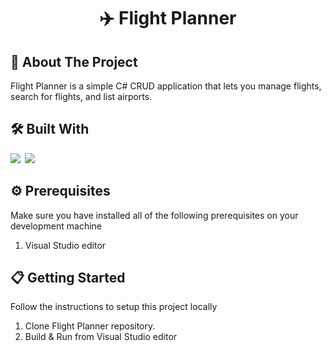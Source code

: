 <h1 align="center">✈️ Flight Planner</h1>

## 🚀 About The Project

Flight Planner is a simple C# CRUD application that lets you manage flights, search for flights, and list airports.

## 🛠 Built With

<img src="https://img.shields.io/badge/C%23-239120?style=for-the-badge&logo=c-sharp&logoColor=white" />&ensp;<img src="https://img.shields.io/badge/.NET-512BD4?style=for-the-badge&logo=dotnet&logoColor=white" />

## ⚙️ Prerequisites

Make sure you have installed all of the following prerequisites on your development machine

1. Visual Studio editor

## 📋 Getting Started

Follow the instructions to setup this project locally

1. Clone Flight Planner repository.
2. Build & Run from Visual Studio editor
